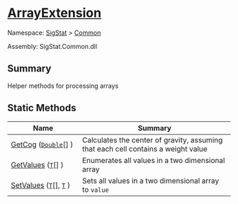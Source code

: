 # [ArrayExtension](./ArrayExtension.md)

Namespace: [SigStat]() > [Common](./README.md)

Assembly: SigStat.Common.dll

## Summary
Helper methods for processing arrays

## Static Methods

| Name<div><a href="#"><img width=225></a></div> | Summary<div><a href="#"><img width=525></a></div> | 
| --- | --- | 
| [GetCog](./Methods/ArrayExtension--GetCog.md) ([`Double`](https://docs.microsoft.com/en-us/dotnet/api/System.Double)[] ) | Calculates the center of gravity, assuming that each cell contains  a weight value | 
| [GetValues](./Methods/ArrayExtension--GetValues.md) ([`T`](./ArrayExtension.md)[] ) | Enumerates all values in a two dimensional array | 
| [SetValues](./Methods/ArrayExtension--SetValues.md) ([`T`](./ArrayExtension.md)[], [`T`](./ArrayExtension.md) ) | Sets all values in a two dimensional array to `value` | 



